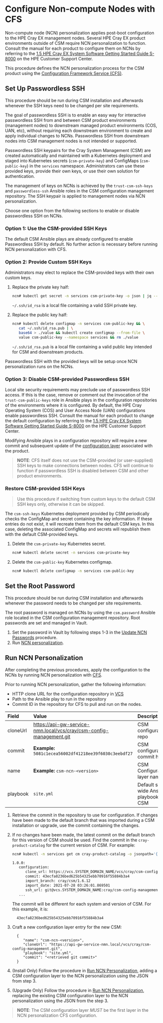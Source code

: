 # Configure Non-compute Nodes with CFS

Non-compute node (NCN) personalization applies post-boot configuration to the
HPE Cray EX management nodes. Several HPE Cray EX product environments outside
of CSM require NCN personalization to function. Consult the manual for each
product to configure them on NCNs by referring to the [1.5 HPE Cray EX System
Software Getting Started Guide S-8000](https://www.hpe.com/support/ex-gsg) on
the HPE Customer Support Center.

This procedure defines the NCN personalization process for the CSM product using
the [Configuration Framework Service (CFS)](../configuration_management/Configuration_Management.md).

<a name="set_up_passwordless_ssh"></a>
## Set Up Passwordless SSH

This procedure should be run during CSM installation and afterwards whenever
the SSH keys need to be changed per site requirements.

The goal of passwordless SSH is to enable an easy way for interactive
passwordless SSH from and between CSM product environments (management nodes) to
downstream managed product environments (COS, UAN, etc), without requiring each
downstream environment to create and apply individual changes to NCNs.
Passwordless SSH from downstream nodes into CSM management nodes is not intended
or supported.

Passwordless SSH keypairs for the Cray System Management (CSM) are created 
automatically and maintained with a Kubernetes deployment and staged into
Kubernetes secrets (`csm-private-key`) and ConfigMaps (`csm-public-key`) in the
`services` namespace. Administrators can use these provided keys, provide their
own keys, or use their own solution for authentication.

The management of keys on NCNs is achieved by the `trust-csm-ssh-keys` and
`passwordless-ssh` Ansible roles in the CSM configuration management repository.
The SSH keypair is applied to management nodes via NCN personalization.

Choose one option from the following sections to enable or disable passwordless
SSH on NCNs.

### Option 1: Use the CSM-provided SSH Keys

The default CSM Ansible plays are already configured to enable Passwordless SSH
by default. No further action is necessary before running NCN personalization
with CFS.

### Option 2: Provide Custom SSH Keys

Administrators may elect to replace the CSM-provided keys with their own custom
keys.

1. Replace the private key half:
   ```bash
   ncn# kubectl get secret -n services csm-private-key -o json | jq --arg value "$(cat ~/.ssh/id_rsa | base64)" '.data["value"]=$value' | kubectl apply -f -
   ```
   `~/.ssh/id_rsa` is a local file containing a valid SSH private key.

1. Replace the public key half:
   ```bash
   ncn# kubectl delete configmap -n services csm-public-key && \
      cat ~/.ssh/id_rsa.pub | \
      base64 > ./value && kubectl create configmap --from-file \
      value csm-public-key --namespace services && rm ./value
   ```
   `~/.ssh/id_rsa.pub` is a local file containing a valid public key intended for
    CSM and downstream products.

Passwordless SSH with the provided keys will be setup once NCN personalization
runs on the NCNs.

### Option 3: Disable CSM-provided Passwordless SSH

Local site security requirements may preclude use of passwordless SSH access. If
this is the case, remove or comment out the invocation of the
`trust-csm-public-keys` role in Ansible plays in the configuration repositories
of the environments where it is configured. By default, the HPE Cray Operating
System (COS) and User Access Node (UAN) configurations enable passwordless SSH.
Consult the manual for each product to change the default configuration by 
referring to the [1.5 HPE Cray EX System Software Getting Started Guide S-8000](https://www.hpe.com/support/ex-gsg)
on the HPE Customer Support Center.

Modifying Ansible plays in a configuration repository will require a new commit
and subsequent update of the [configuration layer](../configuration_management/Configuration_Layers.md)
associated with the product.

> __NOTE__: CFS itself does not use the CSM-provided (or user-supplied) SSH keys
> to make connections between nodes. CFS will continue to function if
> passwordless SSH is disabled between CSM and other product environments.

### Restore CSM-provided SSH Keys

> Use this procedure if switching from custom keys to the default CSM SSH keys
> only, otherwise it can be skipped.

The `csm-ssh-keys` Kubernetes deployment provided by CSM periodically checks the
ConfigMap and secret containing the key information. If these entries do not
exist, it will recreate them from the default CSM keys. In this case, deleting
the associated ConfigMap and secrets will republish them with the default
CSM-provided keys.

1. Delete the `csm-private-key` Kubernetes secret.
   ```bash
   ncn# kubectl delete secret -n services csm-private-key
   ```
1. Delete the `csm-public-key` Kubernetes configmap.
   ```bash
   ncn# kubectl delete configmap -n services csm-public-key
   ```

<a name="set_root_password"></a>
## Set the Root Password

This procedure should be run during CSM installation and afterwards whenever
the password needs to be changed per site requirements.

The root password is managed on NCNs by using the `csm.password` Ansible role
located in the CSM configuration management repository. Root passwords are set
and managed in Vault.

1. Set the password in Vault by following steps 1-3 in the
   [Update NCN Passwords](../security_and_authentication/Update_NCN_Passwords.md)
   procedure.
1. Run [NCN personalization](#run_ncn_personalization).

<a name="run_ncn_personalization"></a>
## Run NCN Personalization

After completing the previous procedures, apply the configuration to the NCNs
by running NCN personalization with [CFS](../configuration_management/Configuration_Management.md).

Prior to running NCN personalization, gather the following information: 

* HTTP clone URL for the configuration repository in [VCS](../configuration_management/Version_Control_Service_VCS.md)
* Path to the Ansible play to run in the repository
* Commit ID in the repository for CFS to pull and run on the nodes.


| Field | Value  | Description  |
|:----------|:----------|:----------|
| cloneUrl | https://api-gw-service-nmn.local/vcs/cray/csm-config-management.git | CSM configuration repo |
| commit  | **Example:** `5081c1ecea56002df41218ee39f6030c3eebdf27` | CSM configuration commit hash |
| name | **Example:** `csm-ncn-<version>` | CSM Configuration layer name |
| playbook | `site.yml` | Default site-wide Ansible playbook for CSM | 

1. Retrieve the commit in the repository to use for configuration. If changes
   have been made to the default branch that was imported during a CSM
   installation or upgrade, use the commit containing the changes. 

1. If no changes have been made, the latest commit on the default branch for
   this version of CSM should be used. Find the commit in the
   `cray-product-catalog` for the current version of CSM. For example:
   ```bash
   ncn# kubectl -n services get cm cray-product-catalog -o jsonpath='{.data.csm}'

   1.0.0:
      configuration:
         clone_url: https://vcs.SYSTEM_DOMAIN_NAME/vcs/cray/csm-config-management.git
         commit: 43ecfa8236bed625b54325ebb70916f55884b3a4
         import_branch: cray/csm/1.6.12
         import_date: 2021-07-28 03:26:01.869501
         ssh_url: git@vcs.SYSTEM_DOMAIN_NAME:cray/csm-config-management.git
      ...
   ```
   The commit will be different for each system and version of CSM. For
   this example, it is:

         43ecfa8236bed625b54325ebb70916f55884b3a4

1. Craft a new configuration layer entry for the new CSM:

         {
            "name": "csm-ncn-<version>",
            "cloneUrl": "https://api-gw-service-nmn.local/vcs/cray/csm-config-management.git",
            "playbook": "site.yml",
            "commit": "<retrieved git commit>"
         }

1. (Install Only) Follow the procedure in [Run NCN Personalization](./Run_NCN_Personalization.md),
   adding a CSM configuration layer to the NCN personalization using the JSON
   from step 3.
1. (Upgrade Only) Follow the procedure in [Run NCN Personalization](./Run_NCN_Personalization.md),
   replacing the existing CSM configuration layer to the NCN personalization
   using the JSON from the step 3.

> **NOTE**: The CSM configuration layer _MUST_ be the first layer in the
> NCN personalization CFS configuration.